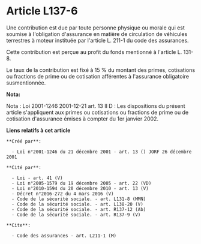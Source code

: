# Article L137-6

Une contribution est due par toute personne physique ou morale qui est soumise à l'obligation d'assurance en matière de
circulation de véhicules terrestres à moteur instituée par l'article L. 211-1 du code des assurances.

Cette contribution est perçue au profit du fonds mentionné à l'article L. 131-8.

Le taux de la contribution est fixé à 15 % du montant des primes, cotisations ou fractions de prime ou de cotisation
afférentes à l'assurance obligatoire susmentionnée.

**Nota:**

Nota : Loi 2001-1246 2001-12-21 art. 13 II D : Les dispositions du présent article s'appliquent aux primes ou cotisations ou
fractions de prime ou de cotisation d'assurance émises à compter du 1er janvier 2002.

**Liens relatifs à cet article**

	**Créé par**:

	  - Loi n°2001-1246 du 21 décembre 2001 - art. 13 () JORF 26 décembre 2001

	**Cité par**:

	  - Loi - art. 41 (V)
	  - Loi n°2005-1579 du 19 décembre 2005 - art. 22 (VD)
	  - Loi n°2010-1594 du 20 décembre 2010 - art. 13 (V)
	  - Décret n°2016-272 du 4 mars 2016 (V)
	  - Code de la sécurité sociale. - art. L131-8 (MMN)
	  - Code de la sécurité sociale. - art. L138-20 (V)
	  - Code de la sécurité sociale. - art. R137-12 (Ab)
	  - Code de la sécurité sociale. - art. R137-9 (V)

	**Cite**:

	  - Code des assurances - art. L211-1 (M)
